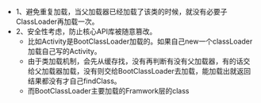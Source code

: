 - 1、避免重复加载，当父加载器已经加载了该类的时候，就没有必要子ClassLoader再加载一次。
- 2、安全性考虑，防止核心API库被随意篡改。
	- 比如Activity是BootClassLoader加载的。如果自己new一个classLoader加载自己写的Activity。
	- 由于类加载机制，会先从缓存找，没有再判断有没有父加载器，有的话交给父加载器加载，没有则交给BootClassLoader去加载，能加载出就返回结果都没有才自己findClass。
	- 而BootClassLoader主要加载的Framwork层的class